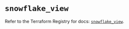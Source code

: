# `snowflake_view`

Refer to the Terraform Registry for docs: [`snowflake_view`](https://registry.terraform.io/providers/snowflakedb/snowflake/2.2.0/docs/resources/view).
